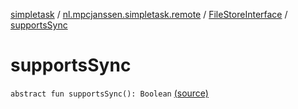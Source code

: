 [simpletask](../../index.md) / [nl.mpcjanssen.simpletask.remote](../index.md) / [FileStoreInterface](index.md) / [supportsSync](.)

# supportsSync

`abstract fun supportsSync(): Boolean` [(source)](https://github.com/mpcjanssen/simpletask-android/blob/master/src/main/java/nl/mpcjanssen/simpletask/remote/FileStoreInterface.kt#L30)